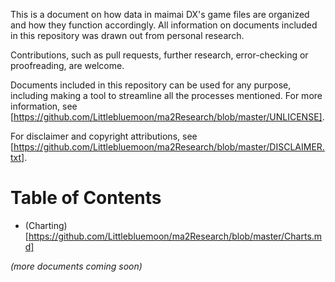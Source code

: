 This is a document on how data in maimai DX's game files are organized and how they function accordingly. All information on documents included in this repository was drawn out from personal research. 

Contributions, such as pull requests, further research, error-checking or proofreading, are welcome.

Documents included in this repository can be used for any purpose, including making a tool to streamline all the processes mentioned. For more information, see [https://github.com/Littlebluemoon/ma2Research/blob/master/UNLICENSE].

For disclaimer and copyright attributions, see [https://github.com/Littlebluemoon/ma2Research/blob/master/DISCLAIMER.txt].

# Table of Contents

- (Charting)[https://github.com/Littlebluemoon/ma2Research/blob/master/Charts.md]

*(more documents coming soon)*